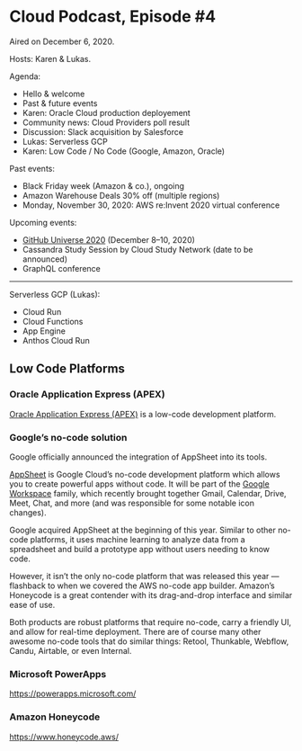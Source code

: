 # Cloud Podcast, Episode #4

Aired on December 6, 2020.

Hosts: Karen & Lukas.

Agenda:
- Hello & welcome
- Past & future events
- Karen: Oracle Cloud production deployement
- Community news: Cloud Providers poll result
- Discussion: Slack acquisition by Salesforce
- Lukas: Serverless GCP
- Karen: Low Code / No Code (Google, Amazon, Oracle)

Past events:
- Black Friday week (Amazon & co.), ongoing
- Amazon Warehouse Deals 30% off (multiple regions)
- Monday, November 30, 2020: AWS re:Invent 2020 virtual conference

Upcoming events:
- [GitHub Universe 2020](https://githubuniverse.com/) (December 8–10, 2020)
- Cassandra Study Session by Cloud Study Network (date to be announced)
- GraphQL conference

---

Serverless GCP (Lukas):
- Cloud Run
- Cloud Functions
- App Engine
- Anthos Cloud Run

## Low Code Platforms

### Oracle Application Express (APEX)

[Oracle Application Express (APEX)](https://apex.oracle.com/) is a low-code development platform.

### Google’s no-code solution

Google officially announced the integration of AppSheet into its tools.

[AppSheet](https://www.appsheet.com/) is Google Cloud’s no-code development platform which allows you to create powerful apps without code. It will be part of the [Google Workspace](https://cloud.google.com/blog/products/workspace/introducing-google-workspace) family, which recently brought together Gmail, Calendar, Drive, Meet, Chat, and more (and was responsible for some notable icon changes).

Google acquired AppSheet at the beginning of this year. Similar to other no-code platforms, it uses machine learning to analyze data from a spreadsheet and build a prototype app without users needing to know code.

However, it isn’t the only no-code platform that was released this year — flashback to when we covered the AWS no-code app builder. Amazon’s Honeycode is a great contender with its drag-and-drop interface and similar ease of use.

Both products are robust platforms that require no-code, carry a friendly UI, and allow for real-time deployment. There are of course many other awesome no-code tools that do similar things: Retool, Thunkable, Webflow, Candu, Airtable, or even Internal.

### Microsoft PowerApps

https://powerapps.microsoft.com/

### Amazon Honeycode

https://www.honeycode.aws/
